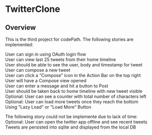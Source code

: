 # TwitterClone

## Overview
This is the third project for codePath. The following stories are implemented:

User can sign in using OAuth login flow <br/>
User can view last 25 tweets from their home timeline<br/>
User should be able to see the user, body and timestamp for tweet<br/>
User can compose a new tweet<br/>
User can click a “Compose” icon in the Action Bar on the top right<br/>
User will have a Compose view opened<br/>
User can enter a message and hit a button to Post<br/>
User should be taken back to home timeline with new tweet visible<br/>
Optional: User can see a counter with total number of characters left<br/>
Optional: User can load more tweets once they reach the bottom<br/>
Using "Lazy Load" or "Load More" Button<br/>

The following story could not be implemente due to lack of time:<br/>
Optional: User can open the twitter app offline and see recent tweets<br/>
Tweets are persisted into sqlite and displayed from the local DB